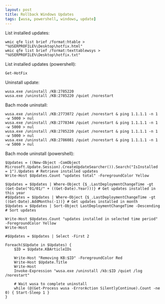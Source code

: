 ```yaml
---
layout: post
title: Rollback Windows Updates
tags: [wusa, powershell, windows, update]
---
```


List installed updates:

	wmic qfe list brief /format:htable > "%USERPROFILE%\Desktop\hotfix.html"
	wmic qfe list brief /format:texttablewsys > "%USERPROFILE%\Desktop\hotfix.txt"

List installed updates (powershell):

	Get-HotFix

Uninstall update:

	wusa.exe /uninstall /KB:2785220
	wusa.exe /uninstall /KB:2785220 /quiet /norestart

Bach mode uninstall:

	wusa.exe /uninstall /KB:2773072 /quiet /norestart & ping 1.1.1.1 -n 1 -w 5000 > nul
	wusa.exe /uninstall /KB:2778344 /quiet /norestart & ping 1.1.1.1 -n 1 -w 5000 > nul
	wusa.exe /uninstall /KB:2785220 /quiet /norestart & ping 1.1.1.1 -n 1 -w 5000 > nul
	wusa.exe /uninstall /KB:2786081 /quiet /norestart & ping 1.1.1.1 -n 1 -w 5000 > nul

Bach mode uninstall (powershell):

	$Updates = ((New-Object -ComObject Microsoft.Update.Session).CreateUpdateSearcher()).Search("IsInstalled = 1").Updates # Retrieve installed updates
	Write-Host $Updates.Count "updates total" -ForegroundColor Yellow

	$Updates = $Updates | Where-Object {$_.LastDeploymentChangeTime -gt (Get-Date("01/01/" + ((Get-Date).Year)))} # Get updates installed in this year
	#$Updates = $Updates | Where-Object {$_.LastDeploymentChangeTime -gt ((Get-Date).AddMonths(-1))} # Get updates installed in month
	$Updates = $Updates | Sort-Object LastDeploymentChangeTime -Descending # Sort updates

	Write-Host $Updates.Count "updates installed in selected time period" -ForegroundColor Yellow
	Write-Host

	#$Updates = $Updates | Select -First 2

	Foreach($Update in $Updates) {
		$ID = $Update.KBArticleIDs

		Write-Host "Removing KB:$ID" -ForegroundColor Red
		Write-Host $Update.Title
		Write-Host
		Invoke-Expression "wusa.exe /uninstall /kb:$ID /quiet /log /norestart"

		# Wait wusa to complete uninstall
		while (@(Get-Process wusa -ErrorAction SilentlyContinue).Count -ne 0) { Start-Sleep 1 }
	}
